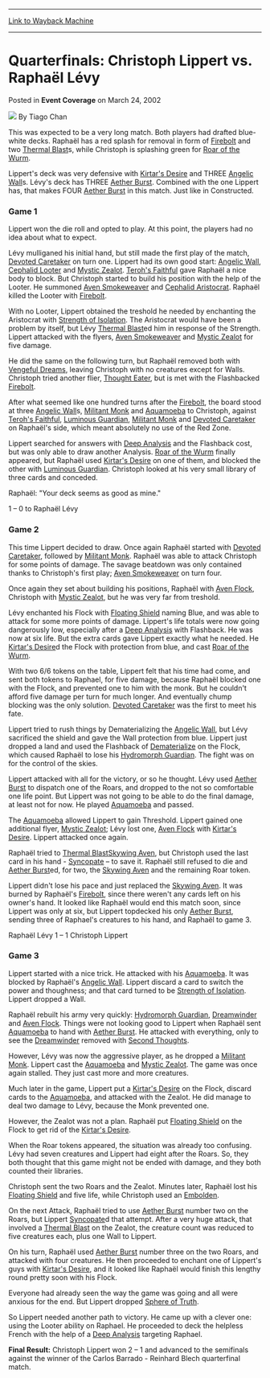 
---
[Link to Wayback Machine](https://web.archive.org/web/20220816063738/https://magic.wizards.com/en/articles/archive/event-coverage/quarterfinals-christoph-lippert-vs-rapha%C3%ABl-l%C3%A9vy-2002-03-24)

[_metadata_:author]:- "Tiago Chan"
[_metadata_:description]:- "This was expected to be a very long match. Both players had drafted blue-white decks. Raphaël has a red splash for removal in form of Firebolt and two Thermal Blasts, while Christoph is splashing green for Roar of the Wurm.Lippert's deck was very defensive with Kirtar's Desire and THREE Angelic Walls. Lévy's deck has THREE Aether Burst. Combined with the one Lippert has, that"
[_metadata_:generator]:- "Drupal 7 (http://drupal.org)"
[_metadata_:node]:- "772346"
[_metadata_:publish_date]:- "2002-03-24"
[_metadata_:source]:- "div-main-content"
[_metadata_:title]:- "Quarterfinals: Christoph Lippert vs. Raphaël Lévy"
[_metadata_:wayback_capture_timestamp]:- "2022-08-16 06:37:38"
[_metadata_:wayback_raw_url]:- "https://web.archive.org/web/20220816063738id_/https://magic.wizards.com/en/articles/archive/event-coverage/quarterfinals-christoph-lippert-vs-rapha%C3%ABl-l%C3%A9vy-2002-03-24"
[_metadata_:wayback_url]:- "https://magic.wizards.com/en/articles/archive/event-coverage/quarterfinals-christoph-lippert-vs-rapha%C3%ABl-l%C3%A9vy-2002-03-24"
---


Quarterfinals: Christoph Lippert vs. Raphaël Lévy
=================================================



 Posted in **Event Coverage**
 on March 24, 2002 






![](https://media.magic.wizards.com/styles/auth_small/public/generic-avatar-150_97.png)
By Tiago Chan











This was expected to be a very long match. Both players had drafted blue-white decks. Raphaël has a red splash for removal in form of [Firebolt](https://gatherer.wizards.com/Pages/Card/Details.aspx?name=Firebolt) and two [Thermal Blast](https://gatherer.wizards.com/Pages/Card/Details.aspx?name=Thermal+Blast)s, while Christoph is splashing green for [Roar of the Wurm](https://gatherer.wizards.com/Pages/Card/Details.aspx?name=Roar+of+the+Wurm).

Lippert's deck was very defensive with [Kirtar's Desire](https://gatherer.wizards.com/Pages/Card/Details.aspx?name=Kirtar%27s+Desire) and THREE [Angelic Wall](https://gatherer.wizards.com/Pages/Card/Details.aspx?name=Angelic+Wall)s. Lévy's deck has THREE [Aether Burst](https://gatherer.wizards.com/Pages/Card/Details.aspx?name=Aether+Burst). Combined with the one Lippert has, that makes FOUR [Aether Burst](https://gatherer.wizards.com/Pages/Card/Details.aspx?name=Aether+Burst) in this match. Just like in Constructed.

### Game 1

Lippert won the die roll and opted to play. At this point, the players had no idea about what to expect.

Lévy mulliganed his initial hand, but still made the first play of the match, [Devoted Caretaker](https://gatherer.wizards.com/Pages/Card/Details.aspx?name=Devoted+Caretaker) on turn one. Lippert had its own good start: [Angelic Wall](https://gatherer.wizards.com/Pages/Card/Details.aspx?name=Angelic+Wall), [Cephalid Looter](https://gatherer.wizards.com/Pages/Card/Details.aspx?name=Cephalid+Looter) and [Mystic Zealot](https://gatherer.wizards.com/Pages/Card/Details.aspx?name=Mystic+Zealot). [Teroh's Faithful](https://gatherer.wizards.com/Pages/Card/Details.aspx?name=Teroh%27s+Faithful) gave Raphaël a nice body to block. But Christoph started to build his position with the help of the Looter. He summoned [Aven Smokeweaver](https://gatherer.wizards.com/Pages/Card/Details.aspx?name=Aven+Smokeweaver) and [Cephalid Aristocrat](https://gatherer.wizards.com/Pages/Card/Details.aspx?name=Cephalid+Aristocrat). Raphaël killed the Looter with [Firebolt](https://gatherer.wizards.com/Pages/Card/Details.aspx?name=Firebolt).

With no Looter, Lippert obtained the treshold he needed by enchanting the Aristocrat with [Strength of Isolation](https://gatherer.wizards.com/Pages/Card/Details.aspx?name=Strength+of+Isolation). The Aristocrat would have been a problem by itself, but Lévy [Thermal Blast](https://gatherer.wizards.com/Pages/Card/Details.aspx?name=Thermal+Blast)ed him in response of the Strength. Lippert attacked with the flyers, [Aven Smokeweaver](https://gatherer.wizards.com/Pages/Card/Details.aspx?name=Aven+Smokeweaver) and [Mystic Zealot](https://gatherer.wizards.com/Pages/Card/Details.aspx?name=Mystic+Zealot) for five damage. 

He did the same on the following turn, but Raphaël removed both with [Vengeful Dreams](https://gatherer.wizards.com/Pages/Card/Details.aspx?name=Vengeful+Dreams), leaving Christoph with no creatures except for Walls. Christoph tried another flier, [Thought Eater](https://gatherer.wizards.com/Pages/Card/Details.aspx?name=Thought+Eater), but is met with the Flashbacked [Firebolt](https://gatherer.wizards.com/Pages/Card/Details.aspx?name=Firebolt). 

After what seemed like one hundred turns after the [Firebolt](https://gatherer.wizards.com/Pages/Card/Details.aspx?name=Firebolt), the board stood at three [Angelic Wall](https://gatherer.wizards.com/Pages/Card/Details.aspx?name=Angelic+Wall)s, [Militant Monk](https://gatherer.wizards.com/Pages/Card/Details.aspx?name=Militant+Monk) and [Aquamoeba](https://gatherer.wizards.com/Pages/Card/Details.aspx?name=Aquamoeba) to Christoph, against [Teroh's Faithful](https://gatherer.wizards.com/Pages/Card/Details.aspx?name=Teroh%27s+Faithful), [Luminous Guardian](https://gatherer.wizards.com/Pages/Card/Details.aspx?name=Luminous+Guardian), [Militant Monk](https://gatherer.wizards.com/Pages/Card/Details.aspx?name=Militant+Monk) and [Devoted Caretaker](https://gatherer.wizards.com/Pages/Card/Details.aspx?name=Devoted+Caretaker) on Raphaël's side, which meant absolutely no use of the Red Zone. 

Lippert searched for answers with [Deep Analysis](https://gatherer.wizards.com/Pages/Card/Details.aspx?name=Deep+Analysis) and the Flashback cost, but was only able to draw another Analysis. [Roar of the Wurm](https://gatherer.wizards.com/Pages/Card/Details.aspx?name=Roar+of+the+Wurm) finally appeared, but Raphaël used [Kirtar's Desire](https://gatherer.wizards.com/Pages/Card/Details.aspx?name=Kirtar%27s+Desire) on one of them, and blocked the other with [Luminous Guardian](https://gatherer.wizards.com/Pages/Card/Details.aspx?name=Luminous+Guardian). Christoph looked at his very small library of three cards and conceded.

Raphaël: "Your deck seems as good as mine."

1 – 0 to Raphaël Lévy

### Game 2

This time Lippert decided to draw. Once again Raphaël started with [Devoted Caretaker](https://gatherer.wizards.com/Pages/Card/Details.aspx?name=Devoted+Caretaker), followed by [Militant Monk](https://gatherer.wizards.com/Pages/Card/Details.aspx?name=Militant+Monk). Raphaël was able to attack Christoph for some points of damage. The savage beatdown was only contained thanks to Christoph's first play; [Aven Smokeweaver](https://gatherer.wizards.com/Pages/Card/Details.aspx?name=Aven+Smokeweaver) on turn four. 

Once again they set about building his positions, Raphaël with [Aven Flock](https://gatherer.wizards.com/Pages/Card/Details.aspx?name=Aven+Flock), Christoph with [Mystic Zealot](https://gatherer.wizards.com/Pages/Card/Details.aspx?name=Mystic+Zealot), but he was very far from treshold. 

Lévy enchanted his Flock with [Floating Shield](https://gatherer.wizards.com/Pages/Card/Details.aspx?name=Floating+Shield) naming Blue, and was able to attack for some more points of damage. Lippert's life totals were now going dangerously low, especially after a [Deep Analysis](https://gatherer.wizards.com/Pages/Card/Details.aspx?name=Deep+Analysis) with Flashback. He was now at six life. But the extra cards gave Lippert exactly what he needed. He [Kirtar's Desire](https://gatherer.wizards.com/Pages/Card/Details.aspx?name=Kirtar%27s+Desire)d the Flock with protection from blue, and cast [Roar of the Wurm](https://gatherer.wizards.com/Pages/Card/Details.aspx?name=Roar+of+the+Wurm).

With two 6/6 tokens on the table, Lippert felt that his time had come, and sent both tokens to Raphael, for five damage, because Raphaël blocked one with the Flock, and prevented one to him with the monk. But he couldn't afford five damage per turn for much longer. And eventually chump blocking was the only solution. [Devoted Caretaker](https://gatherer.wizards.com/Pages/Card/Details.aspx?name=Devoted+Caretaker) was the first to meet his fate.

Lippert tried to rush things by Dematerializing the [Angelic Wall](https://gatherer.wizards.com/Pages/Card/Details.aspx?name=Angelic+Wall), but Lévy sacrificed the shield and gave the Wall protection from blue. Lippert just dropped a land and used the Flashback of [Dematerialize](https://gatherer.wizards.com/Pages/Card/Details.aspx?name=Dematerialize) on the Flock, which caused Raphaël to lose his [Hydromorph Guardian](https://gatherer.wizards.com/Pages/Card/Details.aspx?name=Hydromorph+Guardian). The fight was on for the control of the skies. 

Lippert attacked with all for the victory, or so he thought. Lévy used [Aether Burst](https://gatherer.wizards.com/Pages/Card/Details.aspx?name=Aether+Burst) to dispatch one of the Roars, and dropped to the not so comfortable one life point. But Lippert was not going to be able to do the final damage, at least not for now. He played [Aquamoeba](https://gatherer.wizards.com/Pages/Card/Details.aspx?name=Aquamoeba) and passed.

The [Aquamoeba](https://gatherer.wizards.com/Pages/Card/Details.aspx?name=Aquamoeba) allowed Lippert to gain Threshold. Lippert gained one additional flyer, [Mystic Zealot](https://gatherer.wizards.com/Pages/Card/Details.aspx?name=Mystic+Zealot); Lévy lost one, [Aven Flock](https://gatherer.wizards.com/Pages/Card/Details.aspx?name=Aven+Flock) with [Kirtar's Desire](https://gatherer.wizards.com/Pages/Card/Details.aspx?name=Kirtar%27s+Desire). Lippert attacked once again. 

Raphaël tried to [Thermal Blast](https://gatherer.wizards.com/Pages/Card/Details.aspx?name=Thermal+Blast)[Skywing Aven](https://gatherer.wizards.com/Pages/Card/Details.aspx?name=Skywing+Aven), but Christoph used the last card in his hand - [Syncopate](https://gatherer.wizards.com/Pages/Card/Details.aspx?name=Syncopate) – to save it. Raphaël still refused to die and [Aether Burst](https://gatherer.wizards.com/Pages/Card/Details.aspx?name=Aether+Burst)ed, for two, the [Skywing Aven](https://gatherer.wizards.com/Pages/Card/Details.aspx?name=Skywing+Aven) and the remaining Roar token. 

Lippert didn't lose his pace and just replaced the [Skywing Aven](https://gatherer.wizards.com/Pages/Card/Details.aspx?name=Skywing+Aven). It was burned by Raphaël's [Firebolt](https://gatherer.wizards.com/Pages/Card/Details.aspx?name=Firebolt), since there weren't any cards left on his owner's hand. It looked like Raphaël would end this match soon, since Lippert was only at six, but Lippert topdecked his only [Aether Burst](https://gatherer.wizards.com/Pages/Card/Details.aspx?name=Aether+Burst), sending three of Raphael's creatures to his hand, and Raphaël to game 3.

Raphaël Lévy 1 – 1 Christoph Lippert

### Game 3

Lippert started with a nice trick. He attacked with his [Aquamoeba](https://gatherer.wizards.com/Pages/Card/Details.aspx?name=Aquamoeba). It was blocked by Raphaël's [Angelic Wall](https://gatherer.wizards.com/Pages/Card/Details.aspx?name=Angelic+Wall). Lippert discard a card to switch the power and thoughness; and that card turned to be [Strength of Isolation](https://gatherer.wizards.com/Pages/Card/Details.aspx?name=Strength+of+Isolation). Lippert dropped a Wall.

Raphaël rebuilt his army very quickly: [Hydromorph Guardian](https://gatherer.wizards.com/Pages/Card/Details.aspx?name=Hydromorph+Guardian), [Dreamwinder](https://gatherer.wizards.com/Pages/Card/Details.aspx?name=Dreamwinder) and [Aven Flock](https://gatherer.wizards.com/Pages/Card/Details.aspx?name=Aven+Flock). Things were not looking good to Lippert when Raphaël sent [Aquamoeba](https://gatherer.wizards.com/Pages/Card/Details.aspx?name=Aquamoeba) to hand with [Aether Burst](https://gatherer.wizards.com/Pages/Card/Details.aspx?name=Aether+Burst). He attacked with everything, only to see the [Dreamwinder](https://gatherer.wizards.com/Pages/Card/Details.aspx?name=Dreamwinder) removed with [Second Thoughts](https://gatherer.wizards.com/Pages/Card/Details.aspx?name=Second+Thoughts).

However, Lévy was now the aggressive player, as he dropped a [Militant Monk](https://gatherer.wizards.com/Pages/Card/Details.aspx?name=Militant+Monk). Lippert cast the [Aquamoeba](https://gatherer.wizards.com/Pages/Card/Details.aspx?name=Aquamoeba) and [Mystic Zealot](https://gatherer.wizards.com/Pages/Card/Details.aspx?name=Mystic+Zealot). The game was once again stalled. They just cast more and more creatures.

Much later in the game, Lippert put a [Kirtar's Desire](https://gatherer.wizards.com/Pages/Card/Details.aspx?name=Kirtar%27s+Desire) on the Flock, discard cards to the [Aquamoeba](https://gatherer.wizards.com/Pages/Card/Details.aspx?name=Aquamoeba), and attacked with the Zealot. He did manage to deal two damage to Lévy, because the Monk prevented one.

However, the Zealot was not a plan. Raphaël put [Floating Shield](https://gatherer.wizards.com/Pages/Card/Details.aspx?name=Floating+Shield) on the Flock to get rid of the [Kirtar's Desire](https://gatherer.wizards.com/Pages/Card/Details.aspx?name=Kirtar%27s+Desire). 

When the Roar tokens appeared, the situation was already too confusing. Lévy had seven creatures and Lippert had eight after the Roars. So, they both thought that this game might not be ended with damage, and they both counted their libraries. 

Christoph sent the two Roars and the Zealot. Minutes later, Raphaël lost his [Floating Shield](https://gatherer.wizards.com/Pages/Card/Details.aspx?name=Floating+Shield) and five life, while Christoph used an [Embolden](https://gatherer.wizards.com/Pages/Card/Details.aspx?name=Embolden).

On the next Attack, Raphaël tried to use [Aether Burst](https://gatherer.wizards.com/Pages/Card/Details.aspx?name=Aether+Burst) number two on the Roars, but Lippert [Syncopate](https://gatherer.wizards.com/Pages/Card/Details.aspx?name=Syncopate)d that attempt. After a very huge attack, that involved a [Thermal Blast](https://gatherer.wizards.com/Pages/Card/Details.aspx?name=Thermal+Blast) on the Zealot, the creature count was reduced to five creatures each, plus one Wall to Lippert.

On his turn, Raphaël used [Aether Burst](https://gatherer.wizards.com/Pages/Card/Details.aspx?name=Aether+Burst) number three on the two Roars, and attacked with four creatures. He then proceeded to enchant one of Lippert's guys with [Kirtar's Desire](https://gatherer.wizards.com/Pages/Card/Details.aspx?name=Kirtar%27s+Desire), and it looked like Raphaël would finish this lengthy round pretty soon with his Flock.

Everyone had already seen the way the game was going and all were anxious for the end. But Lippert dropped [Sphere of Truth](https://gatherer.wizards.com/Pages/Card/Details.aspx?name=Sphere+of+Truth). 

So Lippert needed another path to victory. He came up with a clever one: using the Looter ability on Raphael. He proceeded to deck the helpless French with the help of a [Deep Analysis](https://gatherer.wizards.com/Pages/Card/Details.aspx?name=Deep+Analysis) targeting Raphael.

**Final Result:** Christoph Lippert won 2 – 1 and advanced to the semifinals against the winner of the Carlos Barrado - Reinhard Blech quarterfinal match.







